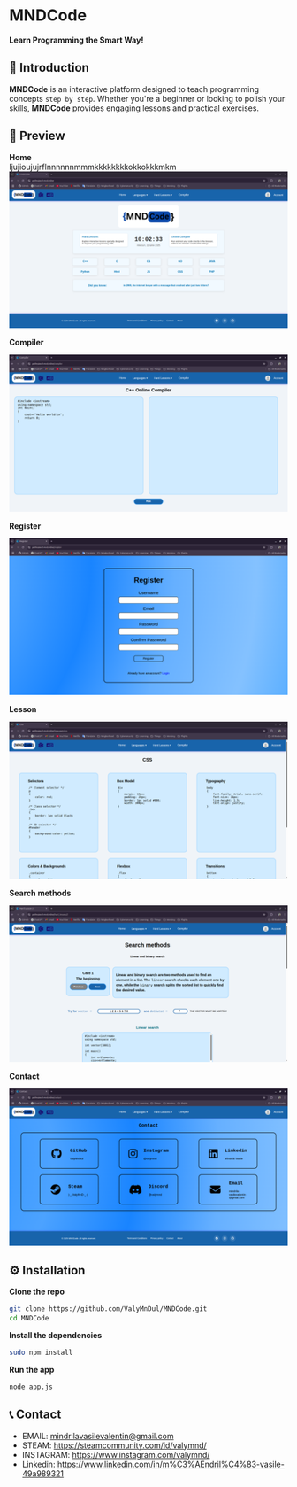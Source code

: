 # MNDCode
**Learn Programming the Smart Way!**  

## 🚀 Introduction  
**MNDCode** is an interactive platform designed to teach programming concepts `step by step`. Whether you're a beginner or looking to polish your skills, **MNDCode** provides engaging lessons and practical exercises.

## 👀 Preview
**Home**    
ljujioujujrflnnnnnnmmmkkkkkkkkokkokkkmkm
![Home](./MD_Assets/Home.png)    

**Compiler**

![Compiler](./MD_Assets/Compiler.png)

**Register**

![Register](./MD_Assets/Register.png)

**Lesson**

![Lesson](./MD_Assets/Lesson.png)

**Search methods**

![SearchMetods](./MD_Assets/search.png)

**Contact**

![Contact](./MD_Assets/Contact.png)

## ⚙️ Installation  
**Clone the repo**  
```bash
git clone https://github.com/ValyMnDul/MNDCode.git
cd MNDCode
```
**Install the dependencies**
```bash
sudo npm install
```
**Run the app**
```bash
node app.js
```

## 📞 Contact
- EMAIL: mindrilavasilevalentin@gmail.com
- STEAM: https://steamcommunity.com/id/valymnd/
- INSTAGRAM: https://www.instagram.com/valymnd/
- Linkedin: https://www.linkedin.com/in/m%C3%AEndril%C4%83-vasile-49a989321
